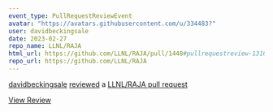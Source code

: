 ```yaml
---
event_type: PullRequestReviewEvent
avatar: "https://avatars.githubusercontent.com/u/334483?"
user: davidbeckingsale
date: 2023-02-27
repo_name: LLNL/RAJA
html_url: https://github.com/LLNL/RAJA/pull/1448#pullrequestreview-1316013846
repo_url: https://github.com/LLNL/RAJA
---
```


<a href='https://github.com/davidbeckingsale' target='_blank'>davidbeckingsale</a> <a href='https://github.com/LLNL/RAJA/pull/1448#pullrequestreview-1316013846' target='_blank'>reviewed</a> a <a href='https://github.com/LLNL/RAJA/pull/1448' target='_blank'>LLNL/RAJA pull request</a>

<small></small>

<a href='https://github.com/LLNL/RAJA/pull/1448#pullrequestreview-1316013846' target='_blank'>View Review</a>
